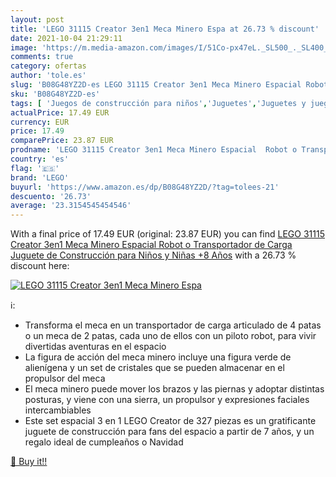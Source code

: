 ```yaml
---
layout: post
title: 'LEGO 31115 Creator 3en1 Meca Minero Espa at 26.73 % discount'
date: 2021-10-04 21:29:11
image: 'https://m.media-amazon.com/images/I/51Co-px47eL._SL500_._SL400_.jpg'
comments: true
category: ofertas
author: 'tole.es'
slug: 'B08G48YZ2D-es LEGO 31115 Creator 3en1 Meca Minero Espacial Robot o...'
sku: 'B08G48YZ2D-es'
tags: [ 'Juegos de construcción para niños','Juguetes','Juguetes y juegos','Sets de construcción','lego', ]
actualPrice: 17.49 EUR
currency: EUR
price: 17.49
comparePrice: 23.87 EUR
prodname: 'LEGO 31115 Creator 3en1 Meca Minero Espacial  Robot o Transportador de Carga  Juguete de Construcción para Niños y Niñas +8 Años'
country: 'es'
flag: '🇪🇸'
brand: 'LEGO'
buyurl: 'https://www.amazon.es/dp/B08G48YZ2D/?tag=tolees-21'
descuento: '26.73'
average: '23.3154545454546'
---
```


With a final price of 17.49 EUR (original: 23.87 EUR) you can find [LEGO 31115 Creator 3en1 Meca Minero Espacial  Robot o Transportador de Carga  Juguete de Construcción para Niños y Niñas +8 Años](https://www.amazon.es/dp/B08G48YZ2D/?tag=tolees-21) with a  26.73 % discount here:

[![LEGO 31115 Creator 3en1 Meca Minero Espa](https://m.media-amazon.com/images/I/51Co-px47eL._SL500_._SL400_.jpg)](https://www.amazon.es/dp/B08G48YZ2D/?tag=tolees-21)

ℹ️:

- Transforma el meca en un transportador de carga articulado de 4 patas o un meca de 2 patas, cada uno de ellos con un piloto robot, para vivir divertidas aventuras en el espacio
- La figura de acción del meca minero incluye una figura verde de alienígena y un set de cristales que se pueden almacenar en el propulsor del meca
- El meca minero puede mover los brazos y las piernas y adoptar distintas posturas, y viene con una sierra, un propulsor y expresiones faciales intercambiables
- Este set espacial 3 en 1 LEGO Creator de 327 piezas es un gratificante juguete de construcción para fans del espacio a partir de 7 años, y un regalo ideal de cumpleaños o Navidad

[🛒 Buy it!!](https://www.amazon.es/dp/B08G48YZ2D/?tag=tolees-21)
